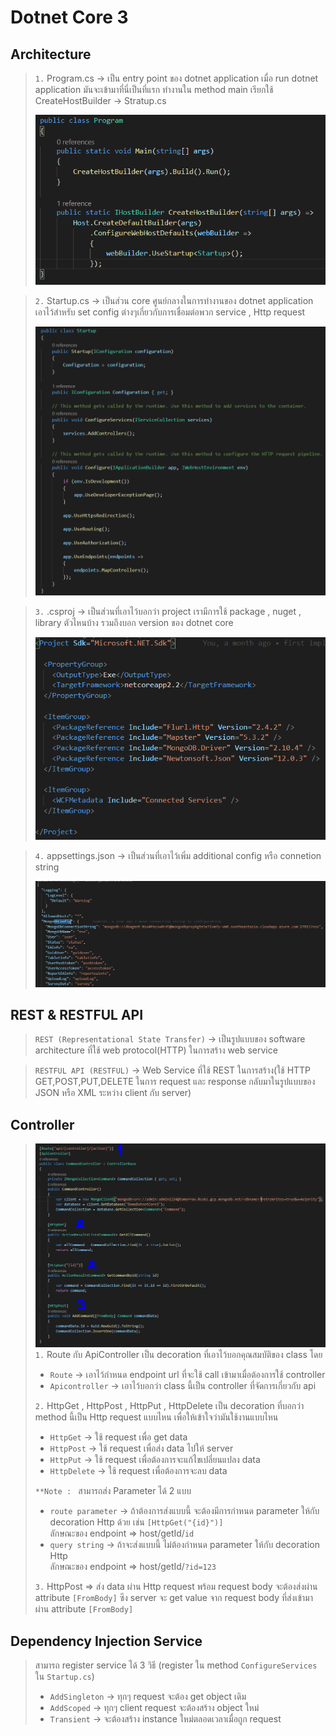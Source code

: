 # Dotnet Core 3

## Architecture
> `1.` Program.cs -> เป็น entry point ของ dotnet application เมื่อ run dotnet application มันจะเข้ามาที่นี่เป็นที่แรก ทำงานใน method main เรียกใช้ CreateHostBuilder -> Stratup.cs
>
>![program](images\ProgramCs.png)

>`2.` Startup.cs -> เป็นส่วน core ศูนย์กลางในการทำงานของ dotnet application เอาไว้สำหรับ set config ต่างๆเกี่ยวกับการเชื่อมต่อพวก service , Http request
>
>![startUp](images\StartupCs.png)

>`3.` .csproj -> เป็นส่วนที่เอาไว้บอกว่า project เรามีการใช้ package , nuget , library ตัวไหนบ้าง รวมถึงบอก version ของ dotnet core 
>
>![csProj](images\csProj.png)

>`4.` appsettings.json -> เป็นส่วนที่เอาไว้เพิ่ม additional config หรือ connetion string
>
>![appsetting](images\appSetting.png)

## REST & RESTFUL API
> `REST (Representational State Transfer)` -> เป็นรูปแบบของ software architecture ที่ใช้ web protocol(HTTP) ในการสร้าง web service

>`RESTFUL API (RESTFUL)` -> Web Service ที่ใช้ REST ในการสร้าง(ใช้ HTTP GET,POST,PUT,DELETE ในการ request และ response กลับมาในรูปแบบของ JSON หรือ XML ระหว่าง client กับ server)

## Controller

> ![controller](images\controllerCs.png)
> `1.` Route กับ ApiController เป็น decoration ที่เอาไว้บอกคุณสมบัติของ class โดย
> * `Route` -> เอาไว้กำหนด endpoint url ที่จะใช้ call เข้ามาเมื่อต้องการใช้ controller
> * `Apicontroller` -> เอาไว้บอกว่า class นี้เป็น controller ที่จัดการเกี่ยวกับ api
>
> `2.` HttpGet , HttpPost , HttpPut , HttpDelete เป็น decoration ที่บอกว่า method นี้เป็น Http request แบบไหน เพื่อให้เข้าใจว่ามันใช้งานแบบไหน
> * `HttpGet` -> ใช้ request เพื่อ get data
> * `HttpPost` -> ใช้ request เพื่อส่ง data ไปให้ server
> * `HttpPut` -> ใช้ request เพื่อต้องการจะแก้ไขเปลี่ยนแปลง data
> * `HttpDelete` -> ใช้ request เพื่อต้องการจะลบ data
>
>`**Note : ` สามารถส่ง Parameter ได้ 2 แบบ
> * `route parameter` ->  ถ้าต้องการส่งแบบนี้ จะต้องมีการกำหนด parameter ให้กับ decoration Http ด้วย เช่น `[HttpGet("{id}")]` \
> ลักษณะของ endpoint => host/getId/`id`
> * `query string` -> ถ้าจะส่งแบบนี้ ไม่ต้องกำหนด parameter ให้กับ decoration Http \
> ลักษณะของ endpoint => host/getId/`?id=123`
>
> `3.` HttpPost => ส่ง data ผ่าน Http request พร้อม request body จะต้องส่งผ่าน attribute `[FromBody]` ซึง server จะ get value จาก request body ที่ส่งเข้ามาผ่าน attribute `[FromBody]`

## Dependency Injection Service
> สามารถ register service ได้ 3 วิธี (register ใน method `ConfigureServices` ใน `Startup.cs`)
> * `AddSingleton` -> ทุกๆ request จะต้อง get object เดิม
> * `AddScoped` -> ทุกๆ client request จะต้องสร้าง object ใหม่
> * `Transient` -> จะต้องสร้าง instance ใหม่ตลอดเวลาเมื่อถูก request